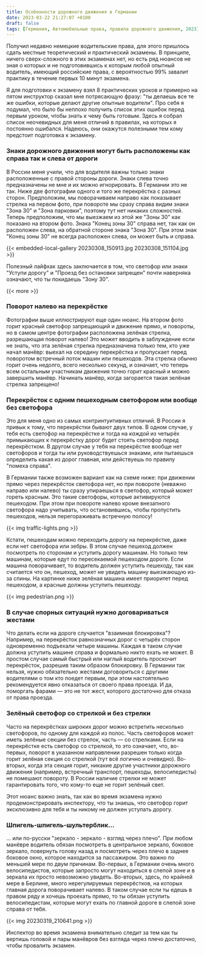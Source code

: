 ```yaml
---
title: Особенности дорожного движения в Германии
date: 2023-03-22 21:27:07 +0100
draft: false
tags: [Германия, Автомобильные права, правила дорожного движения, 2023]
---
```

Получил недавно немецкие водительские права, для этого пришлось сдать местные теоретический и практический экзамены. В принципе, ничего сверх-сложного в этих экзаменах нет, но есть ряд нюансов не зная о которых и не подготовившись к которым любой опытный водитель, имеющий российские права, с вероятностью 99% завалит практику в течение первых 10 минут экзамена.

Я для подготовки к экзамену взял 8 практических уроков и примерно на пятом инструктор сказал мне потрясающую фразу: "ты делаешь все те же ошибки, которые делают другие опытные водители". Про себя я подумал, что было бы неплохо получить список этих ошибок перед первым уроком, чтобы знать к чему быть готовым. Здесь я собрал список неочевидных для меня отличий в правилах, на которых я постоянно ошибался. Надеюсь, они окажутся полезными тем кому предстоит подготовка к экзамену.

### Знаки дорожного движения могут быть расположены как справа так и слева от дороги

В России меня учили, что для водителя важны только знаки расположенные с правой стороны дороги. Знаки слева точно предназначены не мне и их можно игнорировать. В Германии это не так. Ниже две фотографии одного и того же перекрёстка с разных сторон. Предположим, мы поворачиваем направо как показывает стрелка на первом фото, при повороте мы сразу справа видим знаки "Зона 30" и "Зона парковки", поэтому тут нет никаких сложностей. Теперь предположим, что мы выезжаем из этой же "Зоны 30" как показано на втором фото. Знака "Конец зоны 30" справа нет, так как он расположен слева, на обратной стороне знака "Зона 30". При этом знак "Конец зоны 30" не всегда расположен слева, он может быть и справа.

{{< embedded-local-gallery 20230308_150913.jpg 20230308_151104.jpg >}}

Полезный лайфхак здесь заключается в том, что светофор или знаки "Уступи дорогу" и "Проезд без остановки запрещен" почти наверняка означают, что ты покидаешь "Зону 30".

<!--more-->
{{< more >}}
### Поворот налево на перекрёстке

Фотографии выше иллюстрируют еще один нюанс. На втором фото горит красный светофор запрещающий и движение прямо, и повороты, но в самом центре фотографии расположена зелёная стрелка, разрешающая поворот налево! Это может вводить в заблуждение если не знать, что эта зелёная стрелка предназначена только тем, кто уже начал манёвр: выехал на середину перекрёстка и пропускает перед поворотом встречный поток машин или пешеходов. Эта стрелка обычно горит очень недолго, всего несколько секунд, и означает, что теперь всем остальным участникам движения точно горит красный и можно завершить манёвр. Начинать манёвр, когда загорается такая зелёная стрелка запрещено!

### Перекрёсток с одним пешеходным светофором или вообще без светофора

Это для меня одно из самых контринтуитивных отличий. В России я привык к тому, что перекрёстки бывают двух типов. В одном случае, у тебя есть светофор на перекрёстке и тогда на _каждой_ из четырёх примыкающих к перекрёстку дорог будет стоять светофор _перед_ перекрёстком. В другом случае у тебя на перекрёстке вообще нет светофоров и тогда ты или руководствуешься знаками, или пытаешься определить какая из дорог главная, или действуешь по правилу "помеха справа".

В Германии также возможен вариант как на схеме ниже: при движении прямо через перекрёсток светофора нет, но при повороте (неважно направо или налево) ты сразу упираешься в светофор, который может гореть красным. Это такие светофоры, которые активируются пешеходом. При этом при повороте налево кроме внезапного светофора надо учитывать, что остановившись, чтобы пропустить пешеходов, нельзя перегораживать встречную полосу!

{{< img traffic-lights.png >}}

Кстати, пешеходам можно переходить дорогу на перекрёстке, даже если нет светофора или зебры. В этом случае пешеход должен посмотреть по сторонам и уступить дорогу машинам. Но только тем машинам, которые едут по пересекаемой пешеходом дороге. Если машина поворачивает, то водитель должен уступить пешеходу, так как считается что он, пешеход, может не увидеть машину выезжающую из-за спины. На картинке ниже зелёная машина имеет приоритет перед пешеходом, а красные должны уступить пешеходу.

{{< img pedestrian.png >}}

### В случае спорных ситуаций нужно договариваться жестами

Что делать если на дороге случается "взаимная блокировка"? Например, на перекрёсток равнозначных дорог с четырёх сторон одновременно подъехали четыре машины. Каждая в таком случае должна уступить машине справа и формально никто ехать не может. В простом случае самый быстрый или наглый водитель проскочит перекрёсток, разрешив таким образом блокировку. В Германии так нельзя, нужно обязательно жестами договориться с другими водителями о том кто поедет первым, при этом настоятельно рекомендуется явно отказаться от своего права проезда. И да, поморгать фарами &mdash; это не тот жест, которого достаточно для отказа от права проезда.

### Зелёный светофор со стрелкой и без стрелки

Часто на перекрёстках широких дорог можно встретить несколько светофоров, по одному для каждой из полос. Часть светофоров может иметь зелёные секции без стрелок, часть &mdash; со стрелками. Если на перекрёстке есть светофор со стрелкой, то это означает, что, во-первых, поворот в указанном направлении разрешен только когда горит зелёная секция со стрелкой (тут всё логично и очевидно). Во-вторых, когда эта секция горит, никакие другие участники дорожного движения (например, встречный транспорт, пешеходы, велосипедисты) не помешают повороту. В России наличие стрелки не может гарантировать того, что кому-то еще не горит зелёный свет. 

Этот нюанс важно знать, так как во время экзамена нужно продемонстрировать инспектору, что ты знаешь, что светофор горит эксклюзивно для тебя и ты никому не должен уступать дорогу.

### Шпигель-шпигель-шультерблик...

... или по-русски "зеркало - зеркало - взгляд через плечо". При любом манёвре водитель обязан посмотреть в центральное зеркало, боковое зеркало, повернуть голову назад и посмотреть через плечо в заднее боковое окно, которое находится за пассажиром. Это важно по меньшей мере по двум причинам. Во-первых, в Германии очень много велосипедистов, которые запросто могут находиться в слепой зоне и в зеркала их просто невозможно увидеть. Во-вторых, здесь, по крайней мере в Берлине, много нерегулируемых перекрёстков, на которых главная дорога поворачивает налево. В таком случае если ты едешь в правом ряду и хочешь проехать прямо, то ты обязан уступить велосипедистам, которые могут ехать по главной дороге в слепой зоне справа от тебя.

{{< img 20230319_210641.png >}}

Инспектор во время экзамена внимательно следит за тем как ты вертишь головой и пары манёвров без взгляда через плечо достаточно, чтобы провалить экзамен.
